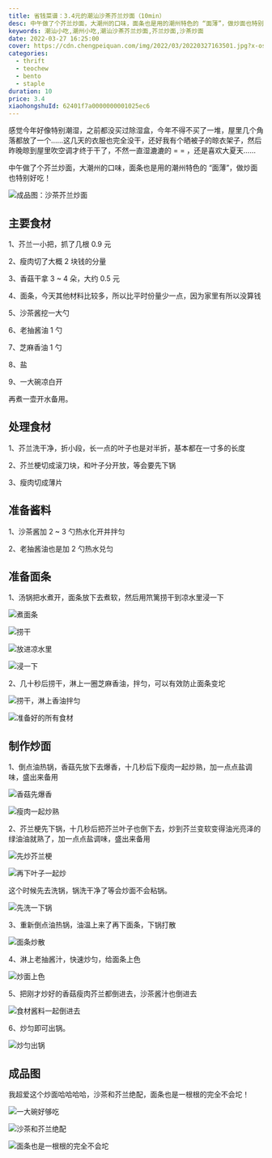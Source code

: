```yaml
---
title: 省钱菜谱：3.4元的潮汕沙茶芥兰炒面（10min）
desc: 中午做了个芥兰炒面，大潮州的口味，面条也是用的潮州特色的 “面薄”，做炒面也特别好吃！
keywords: 潮汕小吃,潮州小吃,潮汕沙茶芥兰炒面,芥兰炒面,沙茶炒面
date: 2022-03-27 16:25:00
cover: https://cdn.chengpeiquan.com/img/2022/03/20220327163501.jpg?x-oss-process=image/interlace,1
categories:
  - thrift
  - teochew
  - bento
  - staple
duration: 10
price: 3.4
xiaohongshuId: 62401f7a0000000001025ec6
---
```


感觉今年好像特别潮湿，之前都没买过除湿盒，今年不得不买了一堆，屋里几个角落都放了一个……这几天的衣服也完全没干，还好我有个晒被子的晾衣架子，然后昨晚晾到屋里吹空调才终于干了，不然一直湿漉漉的 = = ，还是喜欢大夏天……

中午做了个芥兰炒面，大潮州的口味，面条也是用的潮州特色的 “面薄”，做炒面也特别好吃！

![成品图：沙茶芥兰炒面](https://cdn.chengpeiquan.com/img/2022/03/20220327163536.jpg?x-oss-process=image/interlace,1)

## 主要食材

1、芥兰一小把，抓了几根 0.9 元

2、瘦肉切了大概 2 块钱的分量

3、香菇干拿 3 ~ 4 朵，大约 0.5 元

4、面条，今天其他材料比较多，所以比平时份量少一点，因为家里有所以没算钱

5、沙茶酱挖一大勺

6、老抽酱油 1 勺

7、芝麻香油 1 勺

8、盐

9、一大碗凉白开

再煮一壶开水备用。

## 处理食材

1、芥兰洗干净，折小段，长一点的叶子也是对半折，基本都在一寸多的长度

2、芥兰梗切成滚刀块，和叶子分开放，等会要先下锅

3、瘦肉切成薄片

## 准备酱料

1、沙茶酱加 2 ~ 3 勺热水化开并拌匀

2、老抽酱油也是加 2 勺热水兑匀

## 准备面条

1、汤锅把水煮开，面条放下去煮软，然后用笊篱捞干到凉水里浸一下

![煮面条](https://cdn.chengpeiquan.com/img/2022/03/20220327163540.jpg?x-oss-process=image/interlace,1)

![捞干](https://cdn.chengpeiquan.com/img/2022/03/20220327163541.jpg?x-oss-process=image/interlace,1)

![放进凉水里](https://cdn.chengpeiquan.com/img/2022/03/20220327163523.jpg?x-oss-process=image/interlace,1)

![浸一下](https://cdn.chengpeiquan.com/img/2022/03/20220327163524.jpg?x-oss-process=image/interlace,1)

2、几十秒后捞干，淋上一圈芝麻香油，拌匀，可以有效防止面条变坨

![捞干，淋上香油拌匀](https://cdn.chengpeiquan.com/img/2022/03/20220327163525.jpg?x-oss-process=image/interlace,1)

![准备好的所有食材](https://cdn.chengpeiquan.com/img/2022/03/20220327163526.jpg?x-oss-process=image/interlace,1)

## 制作炒面

1、倒点油热锅，香菇先放下去爆香，十几秒后下瘦肉一起炒熟，加一点点盐调味，盛出来备用

![香菇先爆香](https://cdn.chengpeiquan.com/img/2022/03/20220327163527.jpg?x-oss-process=image/interlace,1)

![瘦肉一起炒熟](https://cdn.chengpeiquan.com/img/2022/03/20220327163528.jpg?x-oss-process=image/interlace,1)

2、芥兰梗先下锅，十几秒后把芥兰叶子也倒下去，炒到芥兰变软变得油光亮泽的绿油油就熟了，加一点点盐调味，盛出来备用

![先炒芥兰梗](https://cdn.chengpeiquan.com/img/2022/03/20220327163529.jpg?x-oss-process=image/interlace,1)

![再下叶子一起炒](https://cdn.chengpeiquan.com/img/2022/03/20220327163530.jpg?x-oss-process=image/interlace,1)

这个时候先去洗锅，锅洗干净了等会炒面不会粘锅。

![先洗一下锅](https://cdn.chengpeiquan.com/img/2022/03/20220327163531.jpg?x-oss-process=image/interlace,1)

3、重新倒点油热锅，油温上来了再下面条，下锅打散

![面条炒散](https://cdn.chengpeiquan.com/img/2022/03/20220327163532.jpg?x-oss-process=image/interlace,1)

4、淋上老抽酱汁，快速炒匀，给面条上色

![炒面上色](https://cdn.chengpeiquan.com/img/2022/03/20220327163533.jpg?x-oss-process=image/interlace,1)

5、把刚才炒好的香菇瘦肉芥兰都倒进去，沙茶酱汁也倒进去

![食材酱料一起倒进去](https://cdn.chengpeiquan.com/img/2022/03/20220327163534.jpg?x-oss-process=image/interlace,1)

6、炒匀即可出锅。

![炒匀出锅](https://cdn.chengpeiquan.com/img/2022/03/20220327163535.jpg?x-oss-process=image/interlace,1)

## 成品图

我超爱这个炒面哈哈哈哈，沙茶和芥兰绝配，面条也是一根根的完全不会坨！

![一大碗好够吃](https://cdn.chengpeiquan.com/img/2022/03/20220327163537.jpg?x-oss-process=image/interlace,1)

![沙茶和芥兰绝配](https://cdn.chengpeiquan.com/img/2022/03/20220327163538.jpg?x-oss-process=image/interlace,1)

![面条也是一根根的完全不会坨](https://cdn.chengpeiquan.com/img/2022/03/20220327163539.jpg?x-oss-process=image/interlace,1)
